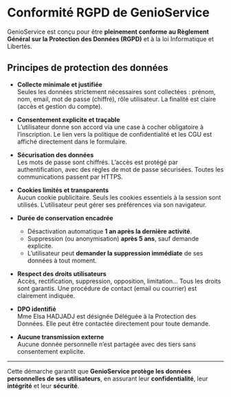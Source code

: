 # Conformité RGPD de GenioService

GenioService est conçu pour être **pleinement conforme au Règlement Général sur la Protection des Données (RGPD)** et à la loi Informatique et Libertés.

## Principes de protection des données

- **Collecte minimale et justifiée**  
  Seules les données strictement nécessaires sont collectées : prénom, nom, email, mot de passe (chiffré), rôle utilisateur. La finalité est claire (accès et gestion du compte).

- **Consentement explicite et traçable**  
  L’utilisateur donne son accord via une case à cocher obligatoire à l’inscription. Le lien vers la politique de confidentialité et les CGU est affiché directement dans le formulaire.

- **Sécurisation des données**  
  Les mots de passe sont chiffrés. L’accès est protégé par authentification, avec des règles de mot de passe sécurisées. Toutes les communications passent par HTTPS.

- **Cookies limités et transparents**  
  Aucun cookie publicitaire. Seuls les cookies essentiels à la session sont utilisés. L’utilisateur peut gérer ses préférences via son navigateur.

- **Durée de conservation encadrée**
  - Désactivation automatique **1 an après la dernière activité**.
  - Suppression (ou anonymisation) **après 5 ans**, sauf demande explicite.
  - L’utilisateur peut **demander la suppression immédiate** de ses données à tout moment.

- **Respect des droits utilisateurs**  
  Accès, rectification, suppression, opposition, limitation… Tous les droits sont garantis. Une procédure de contact (email ou courrier) est clairement indiquée.

- **DPO identifié**  
  Mme Elsa HADJADJ est désignée Déléguée à la Protection des Données. Elle peut être contactée directement pour toute demande.

- **Aucune transmission externe**  
  Aucune donnée personnelle n’est partagée avec des tiers sans consentement explicite.

---

Cette démarche garantit que **GenioService protège les données personnelles de ses utilisateurs**, en assurant leur **confidentialité**, leur **intégrité** et leur **sécurité**.
